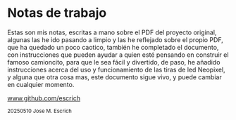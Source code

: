 # Notas de trabajo

Estas son mis notas, escritas a mano sobre el PDF del proyecto original, algunas las he ido pasando a limpio y las he reflejado sobre el propio PDF, que ha quedado un poco caotico, también he completado el documento, 
con instrucciones que pueden ayudar a quien esté pensando en construir el famoso camioncito, 
para que le sea fácil y divertido, de paso, he añadido instrucciones acerca del uso y funcionamiento de las tiras de led Neopixel, 
y alguna que otra cosa mas, este documento sigue vivo, y puede cambiar en cualquier momento.

www.github.com/escrich

<sub> 
20250510 Jose M. Escrich 
</sub>

